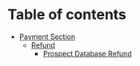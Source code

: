 Table of contents
=================


   * [Payment Section](#abc)
      * [Refund](#abc)
          * [Prospect Database Refund](https://github.com/saketmidas/VendorCredentialing/wiki/Prospect-Database-Refund)

